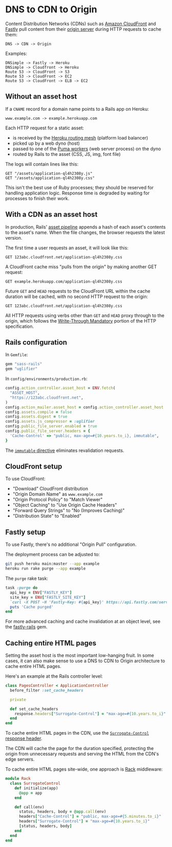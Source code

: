 # DNS to CDN to Origin

Content Distribution Networks (CDNs) such as
[Amazon CloudFront][cloudfront] and [Fastly][fastly]
pull content from their [origin server] during HTTP requests to cache them:

[cloudfront]: http://aws.amazon.com/cloudfront/
[fastly]: http://www.fastly.com/
[origin server]: http://www.w3.org/Protocols/rfc2616/rfc2616-sec1.html#sec1.3

```
DNS -> CDN -> Origin
```

Examples:

```
DNSimple -> Fastly -> Heroku
DNSimple -> Cloudfront -> Heroku
Route 53 -> CloudFront -> S3
Route 53 -> CloudFront -> EC2
Route 53 -> CloudFront -> ELB -> EC2
```

## Without an asset host

If a `CNAME` record for a domain name points to a Rails app on Heroku:

```
www.example.com -> example.herokuapp.com
```

Each HTTP request for a static asset:

* is received by the [Heroku routing mesh][mesh] (platform load balancer)
* picked up by a web dyno (host)
* passed to one of the [Puma workers][puma] (web server process) on the dyno
* routed by Rails to the asset (CSS, JS, img, font file)

[mesh]: https://devcenter.heroku.com/articles/http-routing
[puma]: https://devcenter.heroku.com/articles/deploying-rails-applications-with-the-puma-web-server

The logs will contain lines like this:

```
GET "/assets/application-ql4h2308y.js"
GET "/assets/application-ql4h2308y.css"
```

This isn't the best use of Ruby processes;
they should be reserved for handling application logic.
Response time is degraded by waiting for processes
to finish their work.

## With a CDN as an asset host

In production,
Rails' [asset pipeline] appends a hash of each asset's contents
to the asset's name.
When the file changes,
the browser requests the latest version.

[asset pipeline]: http://guides.rubyonrails.org/asset_pipeline.html

The first time a user requests an asset, it will look like this:

```
GET 123abc.cloudfront.net/application-ql4h2308y.css
```

A CloudFront cache miss "pulls from the origin" by making another GET request:

```
GET example.herokuapp.com/application-ql4h2308y.css
```

Future `GET` and `HEAD` requests
to the CloudFront URL within the cache duration
will be cached, with no second HTTP request to the origin:

```
GET 123abc.cloudfront.net/application-ql4h2308y.css
```

All HTTP requests using verbs other than `GET` and `HEAD`
proxy through to the origin, which follows
the [Write-Through Mandatory][write-through] portion of
the HTTP specification.

[write-through]: http://www.w3.org/Protocols/rfc2616/rfc2616-sec13.html#sec13.11

## Rails configuration

In `Gemfile`:

```ruby
gem "sass-rails"
gem "uglifier"
```

In `config/environments/production.rb`:

```ruby
config.action_controller.asset_host = ENV.fetch(
  "ASSET_HOST",
  "https://123abc.cloudfront.net",
)
config.action_mailer.asset_host = config.action_controller.asset_host
config.assets.compile = false
config.assets.digest = true
config.assets.js_compressor = :uglifier
config.public_file_server.enabled = true
config.public_file_server.headers = {
  'Cache-Control' => "public, max-age=#{10.years.to_i}, immutable",
}
```

The [`immutable` directive][immutable] eliminates revalidation requests.

[immutable]: https://code.facebook.com/posts/557147474482256/this-browser-tweak-saved-60-of-requests-to-facebook/

## CloudFront setup

To use CloudFront:

* "Download" CloudFront distribution
* "Origin Domain Name" as `www.example.com`
* "Origin Protocol Policy" to "Match Viewer"
* "Object Caching" to "Use Origin Cache Headers"
* "Forward Query Strings" to "No (Improves Caching)"
* "Distribution State" to "Enabled"

## Fastly setup

To use Fastly, there's no additional "Origin Pull" configuration.

The deployment process can be adjusted to:

```bash
git push heroku main:master --app example
heroku run rake purge --app example
```

The `purge` rake task:

```ruby
task :purge do
  api_key = ENV["FASTLY_KEY"]
  site_key = ENV["FASTLY_SITE_KEY"]
  `curl -X POST -H 'Fastly-Key: #{api_key}' https://api.fastly.com/service/#{site_key}/purge_all`
  puts 'Cache purged'
end
```

For more advanced caching and cache invalidation at an object level,
see the [fastly-rails](https://github.com/fastly/fastly-rails) gem.

## Caching entire HTML pages

Setting the asset host is the most important low-hanging fruit.
In some cases,
it can also make sense to use a DNS to CDN to Origin architecture
to cache entire HTML pages.

Here's an example at the Rails controller level:

```ruby
class PagesController < ApplicationController
  before_filter :set_cache_headers

  private

  def set_cache_headers
    response.headers["Surrogate-Control"] = "max-age=#{10.years.to_i}"
  end
end
```

To cache entire HTML pages in the CDN,
use the [`Surrogate-Control` response header][surrogate].

[surrogate]: http://www.w3.org/TR/edge-arch

The CDN will cache the page for the duration specified,
protecting the origin from unnecessary requests
and serving the HTML from the CDN's edge servers.

To cache entire HTML pages site-wide,
one approach is [Rack](https://rack.github.io/) middleware:

```ruby
module Rack
  class SurrogateControl
    def initialize(app)
      @app = app
    end

    def call(env)
      status, headers, body = @app.call(env)
      headers["Cache-Control"] = "public, max-age=#{5.minutes.to_i}"
      headers["Surrogate-Control"] = "max-age=#{10.years.to_i}"
      [status, headers, body]
    end
  end
end
```
